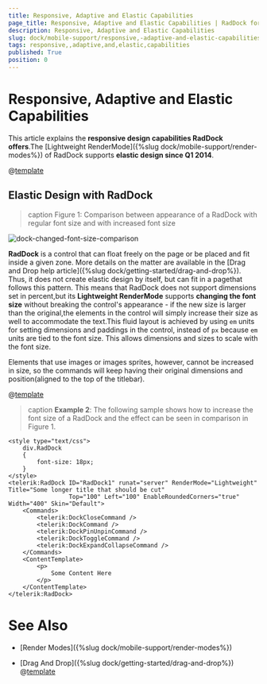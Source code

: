 ```yaml
---
title: Responsive, Adaptive and Elastic Capabilities
page_title: Responsive, Adaptive and Elastic Capabilities | RadDock for ASP.NET AJAX Documentation
description: Responsive, Adaptive and Elastic Capabilities
slug: dock/mobile-support/responsive,-adaptive-and-elastic-capabilities
tags: responsive,,adaptive,and,elastic,capabilities
published: True
position: 0
---
```


# Responsive, Adaptive and Elastic Capabilities



This article explains the **responsive design capabilities RadDock offers**.The [Lightweight RenderMode]({%slug dock/mobile-support/render-modes%}) of RadDock supports	**elastic design since Q1 2014**.

@[template](/_templates/common/render-mode.md#resp-design-desc "slug-el: no, slug-fl: no")

## Elastic Design with RadDock
>caption Figure 1: Comparison between appearance of a RadDock with regular font size and with increased font size

![dock-changed-font-size-comparison](images/dock-changed-font-size-comparison.png)

**RadDock** is a control that can float freely on the page or be placed and fit inside a given zone. More details on the matter are available in the [Drag and Drop help article]({%slug dock/getting-started/drag-and-drop%}). Thus, it does not create elastic design by itself, but can fit in a pagethat follows this pattern. This means that RadDock does not support dimensions set in percent,but its **Lightweight RenderMode** supports **changing the font size** without breaking the control's appearance - if the new size is larger than the original,the elements in the control will simply increase their size as well to accommodate the text.This fluid layout is achieved by using `em` units for setting dimensions and paddings in the control, instead of `px` because `em` units are tied to the font size. This allows dimensions and sizes to scale with the font size.

Elements that use images or images sprites, however, cannot be increased in size, so the commands will keep having their original dimensions and position(aligned to the top of the titlebar).

@[template](/_templates/common/font-size-notes.md#note-and-example "control: RadDock")

>caption **Example 2**: The following sample shows how to increase the font size of a RadDock and the effect can be seen in comparison in Figure 1.

````ASP.NET
<style type="text/css">
	div.RadDock
	{
		font-size: 18px;
	}
</style>
<telerik:RadDock ID="RadDock1" runat="server" RenderMode="Lightweight" Title="Some longer title that should be cut"
				 Top="100" Left="100" EnableRoundedCorners="true" Width="400" Skin="Default">
	<Commands>
		<telerik:DockCloseCommand />
		<telerik:DockCommand />
		<telerik:DockPinUnpinCommand />
		<telerik:DockToggleCommand />
		<telerik:DockExpandCollapseCommand />
	</Commands>
	<ContentTemplate>
		<p>
			Some Content Here
		</p>
	</ContentTemplate>
</telerik:RadDock>
````



# See Also

 * [Render Modes]({%slug dock/mobile-support/render-modes%})

 * [Drag And Drop]({%slug dock/getting-started/drag-and-drop%})
@[template](/_templates/common/font-size-notes.md#related-resources)